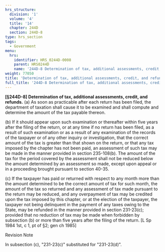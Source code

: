 ```yaml
---
hrs_structure:
  division: '1'
  volume: '4'
  title: '14'
  chapter: 244D
  section: 244D-8
type: hrs_section
tags:
  - Government
menu:
  hrs:
    identifier: HRS_0244D-0008
    parent: HRS0244D
    name: '244D-8 Determination of tax, additional assessments, credit, and refunds'
weight: 77050
title: 'Determination of tax, additional assessments, credit, and refunds'
full_title: '244D-8 Determination of tax, additional assessments, credit, and refunds'
---
```

**[§244D-8] Determination of tax, additional assessments, credit, and refunds.** (a) As soon as practicable after each return has been filed, the department of taxation shall cause it to be examined and shall compute and determine the amount of the tax payable thereon.

(b) If it should appear upon such examination or thereafter within five years after the filing of the return, or at any time if no return has been filed, as a result of such examination or as a result of any examination of the records of the taxpayer or of any other inquiry or investigation, that the correct amount of the tax is greater than that shown on the return, or that any tax imposed by the chapter has not been paid, an assessment of such tax may be made in the manner provided in section 235-108(b). The amount of the tax for the period covered by the assessment shall not be reduced below the amount determined by an assessment so made, except upon appeal or in a proceeding brought pursuant to section 40-35.

(c) If the taxpayer has paid or returned with respect to any month more than the amount determined to be the correct amount of tax for such month, the amount of the tax so returned and any assessment of tax made pursuant to the return may be reduced, and any overpayment of tax may be credited upon the tax imposed by this chapter, or at the election of the taxpayer, the taxpayer not being delinquent in the payment of any taxes owing to the State, may be refunded in the manner provided in section 231-23(c); provided that no reduction of tax may be made when forbidden by subsection (b) or more than five years after the filing of the return. [L Sp 1984 1st, c 1, pt of §2; gen ch 1985]

Revision Note

In subsection (c), "231-23(c)" substituted for "231-23(d)".